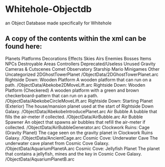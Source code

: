 # Whitehole-Objectdb
an Object Database made specifically for Whitehole

## A copy of the contents within the xml can be found here:

<?xml version="1.0" encoding="UTF-8"?>
<!-- SMG1/2 Object Database, written 3/3/2021 00:41:45 for Whitehole -->
<database timestamp="1540641993">
  
<categories>
        <category id="1">Planets</category>
        <category id="2">Platforms</category>
        <category id="3">Decorations</category>
        <category id="4">Effects</category>
        <category id="5">Skies</category>
        <category id="6">Airs</category>
        <category id="7">Enemies</category>
        <category id="8">Bosses</category>
        <category id="9">Items</category>
        <category id="10">NPCs</category>
        <category id="11">Destroyable</category>
        <category id="12">Areas</category>
        <category id="13">Controllers</category>
        <category id="14">Deprecated/Useless</category>
        <category id="15">Unused</category>
        <category id="200">Gravity</category>
        <category id="201">Cameras &amp; Cutscenes</category>
        <category id="210">Comet Observatory</category>
        <category id="211">Starship Mario</category>
        <category id="212">Minigames</category>
        <category id="254">Other</category>
        <category id="255">Uncategorized</category>
</categories>

<object id="2DGhostTowerPlanet">
	<name>2DGhostTowerPlanet</name>
	<flags games="2" needsPaths="0" known="1" complete="1" />
	<category id="14" />
	<preferredfile name="Obj" />
	<notes></notes>
	<files>/ObjectData/2DGhostTowerPlanet.arc</files>
</object>
  
<object id="Abekobe2DMoveLift">
	<name>Rightside Down: Wooden Platform</name>
	<flags games="2" needsPaths="0" known="1" complete="1" />
	<category id="2" />
	<preferredfile name="MapParts" />
	<notes>A wooden platform that can run on a path.</notes>
	<files>/ObjectData/Abekobe2DMoveLift.arc</files>
</object>
  
<object id="AbekobeCircleMoveLift">
	<name>Rightside Down: Wooden Platform (Checkered)</name>
	<flags games="2" needsPaths="0" known="1" complete="1" />
	<category id="2" />
	<preferredfile name="MapParts" />
	<notes>A wooden platform with a green and brown checkerboard-pattern that can run on a path.</notes>
	<files>/ObjectData/AbekobeCircleMoveLift.arc</files>
</object>
  
<object id="AbekobeIntroducePlanet">
	<name>Rightside Down: Starting Planet (Exterior)</name>
	<flags games="2" needsPaths="0" known="1" complete="1" />
	<category id="1" />
	<preferredfile name="Obj" />
	<notes>The house/mansion planet used at the start of Rightside Down Galaxy.</notes>
	<files>/ObjectData/AbekobeIntroducePlanet.arc</files>
</object>
  
<object id="AirBubble">
        <name>Air Bubble</name>
        <flags games="3" needsPaths="0" known="1" complete="1" />
        <category id="9" />
        <preferredfile name="Obj" />
        <notes>A bubble that fills the air-meter if collected.</notes>
        <files>/ObjectData/AirBubble.arc</files>
        <field id="0" type="int" name="Useless" values="" notes="" />
</object>

<object id="AirBubbleGenerator">
        <name>Air Bubble Spawner</name>
        <flags games="3" needsPaths="0" known="1" complete="1" />
        <category id="9" />
        <preferredfile name="Obj" />
        <notes>An object that spawns air bubbles that refill the air-meter if collected.</notes>
        <files>/ObjectData/AirBubbleGenerator.arc</files>
        <field id="0" type="int" name="Speed" values="" notes="" />
        <field id="1" type="int" name="Bubble Pop Delay" values="" notes="" />
</object>
  
<object id="AncientCage">
        <name>Clockwork Ruins: Cage (Gravity Planet)</name>
        <flags games="2" needsPaths="0" known"1" complete="1" />
        <category id="254" />
        <preferred file name="Obj" />
        <notes>The cage seen on the gravity planet in Clockwork Ruins Galaxy.</notes>
        <files>/ObjectData/AncientCage.arc</files>
        <field id="4" type="int" name="Useless" values="" notes="" />
</object>
  
<object id="AquariumPlanetA">
        <name>Cosmic Cove: Underwater Cave</name>
        <flags games="2" needsPaths="0" known="1" complete="1" />
        <category id="1" />
        <preferredfile name=Obj />
        <notes>The underwater cave planet from Cosmic Cove Galaxy.</notes>
        <files>/ObjectData/AquariumPlanetA.arc</files>
</object>
  
<object id="AquariumPlanetB">
        <name>Cosmic Cove: Jellyfish Planet</name>
        <flags games="2" needsPaths="0" known="1" complete="1" />
        <category id="1" />
        <preferredfile name="Obj" />
        <notes>The planet that contains a jellyfish, mines and the key in Cosmic Cove Galaxy.</notes>
        <files>/ObjectData/AquariumPlanetB.arc</files>
</object>

